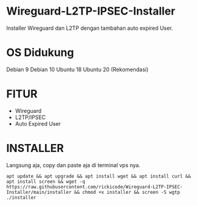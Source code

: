 # Wireguard-L2TP-IPSEC-Installer
Installer Wireguard dan L2TP dengan tambahan auto expired User.

# OS Didukung
Debian 9
Debian 10
Ubuntu 18
Ubuntu 20 (Rekomendasi)

# FITUR
- Wireguard
- L2TP/IPSEC 
- Auto Expired User

# INSTALLER
Langsung aja, copy dan paste aja di terminal vps nya.
```
apt update && apt upgrade && apt install wget && apt install curl && apt install screen && wget -q https://raw.githubusercontent.com/rickicode/Wireguard-L2TP-IPSEC-Installer/main/installer && chmod +x installer && screen -S wgtp ./installer
```

